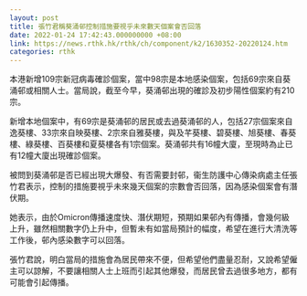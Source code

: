 ```yaml
---
layout: post
title: 張竹君稱葵涌邨控制措施要視乎未來數天個案會否回落
date: 2022-01-24 17:42:43.000000000 +08:00
link: https://news.rthk.hk/rthk/ch/component/k2/1630352-20220124.htm
categories: rthk
---
```


本港新增109宗新冠病毒確診個案，當中98宗是本地感染個案，包括69宗來自葵涌邨或相關人士。當局說，截至今早，葵涌邨出現的確診及初步陽性個案約有210宗。

新增本地個案中，有69宗是葵涌邨的居民或去過葵涌邨的人，包括27宗個案來自逸葵樓、33宗來自映葵樓、2宗來自雅葵樓，與及芊葵樓、碧葵樓、旭葵樓、春葵樓、綠葵樓、百葵樓和夏葵樓各有1宗個案。葵涌邨共有16幢大廈，至現時為止已有12幢大廈出現確診個案。

被問到葵涌邨是否已經出現大爆發、有否需要封邨，衞生防護中心傳染病處主任張竹君表示，控制的措施要視乎未來幾天個案的宗數會否回落，因為感染個案會有潛伏期。

她表示，由於Omicron傳播速度快、潛伏期短，預期如果邨內有傳播，會幾何級上升，雖然相關數字仍上升中，但暫未有如當局預計的幅度，希望在進行大清洗等工作後，邨內感染數字可以回落。

張竹君說，明白當局的措施會為居民帶來不便，但希望他們盡量忍耐，又說希望僱主可以諒解，不要讓相關人士上班而引起其他爆發，而居民曾去過很多地方，都有可能會引起傳播。
